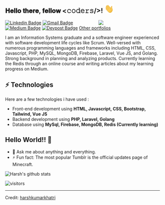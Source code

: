 <h2> 𝐇𝐞𝐥𝐥𝐨 𝐭𝐡𝐞𝐫𝐞, 𝐟𝐞𝐥𝐥𝐨𝐰 <𝚌𝚘𝚍𝚎𝚛𝚜/>! <img src="https://raw.githubusercontent.com/ABSphreak/ABSphreak/master/gifs/Hi.gif" width="30px"></h2>

<img align='right' src='https://c.tenor.com/-z2KfO5zAckAAAAM/hello-there-baby-yoda.gif' width='200"'>

[![Linkedin Badge](https://img.shields.io/badge/LinkedIn-0077B5?style=for-the-badge&logo=linkedin&logoColor=white)](https://www.linkedin.com/in/farhan-pratama-3aa99717a/)
[![Gmail Badge](https://img.shields.io/badge/Gmail-D14836?style=for-the-badge&logo=gmail&logoColor=white)](mailto:pratamafarhan10@gmail.com)
[![Medium Badge](https://img.shields.io/badge/Medium-12100E?style=for-the-badge&logo=medium&logoColor=white)](https://medium.com/@pratamafarhan10)
[![Devpost Badge](https://img.shields.io/badge/Devpost-003E54?style=for-the-badge&logo=Devpost&logoColor=white)](https://devpost.com/pratamafarhan10?ref_content=user-portfolio&ref_feature=portfolio&ref_medium=global-nav)
[Other portfolios](https://drive.google.com/file/d/15vWCFDCRjIT5iW0BKgKuOpzAvO_WurnW/view?usp=sharing)

I am an Information Systems graduate and a software engineer experienced with software development life cycles like Scrum. Well-versed with numerous programming languages and frameworks including HTML, CSS, Javascript, PHP, MySQL, MongoDB, Firebase, Laravel, Vue JS, and Golang. Strong background in planning and analyzing products. Currently learning the Redis through an online course and writing articles about my learning progress on Medium.
<!-- ## 👯 Communities
* DSC Lead
* Mentor at HackItShipIt(MLH), Hack for the people, HackinCodes
* Microsoft Student Learn Ambassador(MSP/MLSA)
* Deeplearning.ai event ambassador
* Management Team Lead at Voice Of Code
* CSE Club at CPU
* CamPus Ambassador at Coding Ninja and Humanity Welfare Council
* Internshala Student Partner-16 -->
## ⚡ Technologies
Here are a few technologies i have used :
- Front-end development using **HTML, Javascript, CSS, Bootstrap, Tailwind, Vue JS**
- Backend development using **PHP, Laravel, Golang**
- Database using **MySql, Firebase, MongoDB, Redis (Currently learning)**
## Hello World!! 🤔
- 💬 Ask me about anything and everything.
- ⚡ Fun fact: The most popular Tumblr is the official updates page of Minecraft.

![Harsh's github stats](https://github-readme-stats.vercel.app/api?username=pratamafarhan10&hide=["issues"]&show_icons=true)

![visitors](https://visitor-badge.glitch.me/badge?page_id=pratamafarhan10.pratamafarhan10)

----
Credit: [harshkumarkhatri](https://github.com/harshkumarkhatri)

<!--
**pratamafarhan10/pratamafarhan10** is a ✨ _special_ ✨ repository because its `README.md` (this file) appears on your GitHub profile.

Here are some ideas to get you started:

- 🔭 I’m currently working on ...
- 🌱 I’m currently learning ...
- 👯 I’m looking to collaborate on ...
- 🤔 I’m looking for help with ...
- 💬 Ask me about ...
- 📫 How to reach me: ...
- 😄 Pronouns: ...
- ⚡ Fun fact: ...
-->
